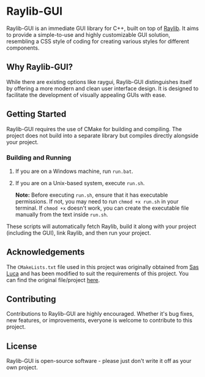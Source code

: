 # Raylib-GUI

Raylib-GUI is an immediate GUI library for C++, built on top of [Raylib](https://github.com/raysan5/raylib). It aims to provide a simple-to-use and highly customizable GUI solution, resembling a CSS style of coding for creating various styles for different components.

## Why Raylib-GUI?

While there are existing options like raygui, Raylib-GUI distinguishes itself by offering a more modern and clean user interface design. It is designed to facilitate the development of visually appealing GUIs with ease.

## Getting Started

Raylib-GUI requires the use of CMake for building and compiling. The project does not build into a separate library but compiles directly alongside your project.

### Building and Running

1. If you are on a Windows machine, run `run.bat`. 
2. If you are on a Unix-based system, execute `run.sh`.

    **Note:** Before executing `run.sh`, ensure that it has executable permissions. If not, you may need to run `chmod +x run.sh` in your terminal. If `chmod +x` doesn't work, you can create the executable file manually from the text inside `run.sh`.

These scripts will automatically fetch Raylib, build it along with your project (including the GUI), link Raylib, and then run your project.


## Acknowledgements

The `CMakeLists.txt` file used in this project was originally obtained from [Sas Luca](https://github.com/SasLuca) and has been modified to suit the requirements of this project. You can find the original file/project [here](https://github.com/SasLuca/raylib-cmake-template).

## Contributing

Contributions to Raylib-GUI are highly encouraged. Whether it's bug fixes, new features, or improvements, everyone is welcome to contribute to this project.

## License

Raylib-GUI is open-source software - please just don't write it off as your own project.
